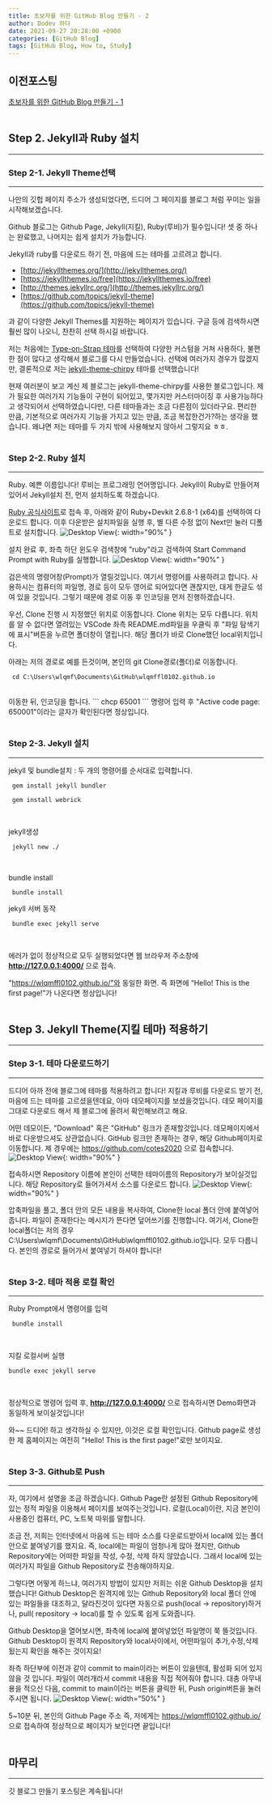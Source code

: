 ```yaml
---
title: 초보자를 위한 GitHub Blog 만들기 - 2
author: Dodev 하다
date: 2021-09-27 20:28:00 +0900
categories: [GitHub Blog]
tags: [GitHub Blog, How to, Study]
---
```


## 이전포스팅
[초보자를 위한 GitHub Blog 만들기 - 1](https://wlqmffl0102.github.io/posts/%EC%B4%88%EB%B3%B4%EC%9E%90%EB%A5%BC-%EC%9C%84%ED%95%9C-GitHub-Blog-%EB%A7%8C%EB%93%A4%EA%B8%B0-1/)
<br>
<br>

## Step 2.  Jekyll과 Ruby 설치
---
### Step 2-1. Jekyll Theme선택
---
나만의 깃헙 페이지 주소가 생성되었다면, 드디어 그 페이지를 블로그 처럼 꾸미는 일을 시작해보겠습니다.
<br>

Github 블로그는 Github Page, Jekyll(지킬), Ruby(루비)가 필수입니다! 셋 중 하나는 완료했고, 나머지는 쉽게 설치가 가능합니다.
<br>

Jekyll과 ruby를 다운로드 하기 전, 마음에 드는 테마를 고르려고 합니다.
-   [http://jekyllthemes.org/](http://jekyllthemes.org/)
-   [https://jekyllthemes.io/free](https://jekyllthemes.io/free)
-   [http://themes.jekyllrc.org/](http://themes.jekyllrc.org/)
-   [https://github.com/topics/jekyll-theme](https://github.com/topics/jekyll-theme)

과 같이 다양한 Jekyll Themes를 지원하는 페이지가 있습니다.
구글 등에 검색하시면 훨씬 많이 나오니, 찬찬히 선택 하시길 바랍니다.
<br>

저는 처음에는 [Type-on-Strap 테마](https://sylhare.github.io/Type-on-Strap/)를 선택하여 다양한 커스텀을 거쳐 사용하다, 불편한 점이 많다고 생각해서 블로그를 다시 만들었습니다.
선택에 여러가지 경우가 많겠지만, 결론적으로 저는 [jekyll-theme-chirpy](https://chirpy.cotes.info/) 테마를 선택했습니다!
<br>

현재 여러분이 보고 계신 제 블로그는 jekyll-theme-chirpy를 사용한 블로그입니다.
제가 필요한 여러가지 기능들이 구현이 되어있고, 몇가지만 커스터마이징 후 사용가능하다고 생각되어서 선택하였습니다만, 다른 테마들과는 조금 다른점이 있더라구요.
편리한 만큼, 기본적으로 여러가지 기능을 가지고 있는 만큼, 조금 복잡한건가?하는 생각을 했습니다. 왜냐면 저는 테마를 두 가지 밖에 사용해보지 않아서 그렇지요 ㅎㅎ.
<br>
<br>

### Step 2-2. Ruby 설치
---
Ruby. 예쁜 이름입니다! 루비는 프로그래밍 언어명입니다. Jekyll이 Ruby로 만들어져 있어서 Jekyll설치 전, 먼저 설치하도록 하겠습니다.
<br>

[Ruby 공식사이트](https://rubyinstaller.org/downloads/)로 접속 후, 아래와 같이 Ruby+Devkit 2.6.8-1 (x64)를 선택하여 다운로드 합니다.
이후 다운받은 설치파일을 실행 후, 별 다른 수정 없이 Next만 눌러 디폴트로 설치합니다.
![Desktop View](/assets/img/2021-09-28/1.PNG){: width="90%" } 
<br>

설치 완료 후, 좌측 하단 윈도우 검색창에 "ruby"라고 검색하여 Start Command Prompt with Ruby를 실행합니다.
![Desktop View](/assets/img/2021-09-28/2.PNG){: width="90%" } 
<br>

검은색의 명령어창(Prompt)가 열릴것입니다. 여기서 명령어를 사용하려고 합니다. 사용하시는 컴퓨터의 파일명, 경로 등이 모두 영어로 되어있다면 괜찮지만, 대게 한글도 섞여 있을 것입니다. 그렇기 때문에 경로 이동 후 인코딩을 먼저 진행하겠습니다.
<br>

우선, Clone 진행 시 지정했던 위치로 이동합니다.
Clone 위치는 모두 다릅니다. 위치를 알 수 없다면 열려있는 VSCode 좌측 README.md파일을 우클릭 후 "파일 탐색기에 표시"버튼을 누르면 폴더창이 열립니다.
해당 폴더가 바로 Clone했던 local위치입니다.
<br>

아래는 저의 경로로 예를 든것이며, 본인의 git Clone경로(폴더)로 이동합니다.
```
 cd C:\Users\wlqmf\Documents\GitHub\wlqmffl0102.github.io
```
<br>
이동한 뒤, 인코딩을 합니다. 
```
 chcp 65001
```
명령어 입력 후 "Active code page: 650001"이라는 글자가 확인된다면 정상입니다.
<br>
<br>

### Step 2-3. Jekyll 설치
---
jekyll 및 bundle설치 : 두 개의 명령어를 순서대로 입력합니다. 
```
 gem install jekyll bundler
 
 gem install webrick
```
<br>

jekyll생성
```
 jekyll new ./
```
<br>

bundle install
```
 bundle install
```
jekyll 서버 동작
```
 bundle exec jekyll serve
```
<br>

에러가 없이 정상적으로 모두 실행되었다면 웹 브라우저 주소창에 **http://127.0.0.1:4000/** 으로 접속. 
<br>

"https://wlqmffl0102.github.io/"와 동일한 화면. 즉 화면에 “Hello! This is the first page!”가 나온다면 정상입니다!
<br>
<br>

## Step 3.  Jekyll Theme(지킬 테마) 적용하기
---
### Step 3-1. 테마 다운로드하기
---
드디어 아까 전에 블로그에 테마를 적용하려고 합니다!
지킬과 루비를 다운로드 받기 전, 마음에 드는 테마를 고르셨을텐데요, 아마 데모페이지를 보셨을것입니다.
데모 페이지를 그대로 다운로드 해서 제 블로그에 올려서 확인해보려고 해요.
<br>

어떤 데모이든, "Download" 혹은 "GitHub" 링크가 존재할것입니다. 데모페이지에서 바로 다운받으셔도 상관없습니다.
GitHub 링크만 존재하는 경우, 해당 Github페이지로 이동합니다. 제 경우에는 https://github.com/cotes2020 으로 접속합니다.
![Desktop View](/assets/img/2021-09-28/3.PNG){: width="90%" } 
<br>

접속하시면 Repository 이름에 본인이 선택한 테마이름의 Repository가 보이실것입니다. 해당 Repository로 들어가셔서 소스를 다운로드 합니다.
![Desktop View](/assets/img/2021-09-28/4.PNG){: width="90%" } 
<br>

압축파일을 풀고, 폴더 안의 모든 내용을 복사하여, Clone한 local 폴더 안에 붙여넣어줍니다.
파일이 존재한다는 메시지가 뜬다면 덮어쓰기를 진행합니다.
여기서, Clone한 local폴더는 저의 경우 C:\Users\wlqmf\Documents\GitHub\wlqmffl0102.github.io입니다. 모두 다릅니다. 본인의 경로로 들어가서 붙여넣기 하셔야 합니다!
<br>
<br>

### Step 3-2. 테마 적용 로컬 확인
---
Ruby Prompt에서 명령어를 입력
```
 bundle install
```
<br>

지킬 로컬서버 실행
```
bundle exec jekyll serve
```
<br>

정상적으로 명령어 입력 후, **http://127.0.0.1:4000/** 으로 접속하시면 Demo화면과 동일하게 보이실것입니다!

와~~ 드디어! 하고 생각하실 수 있지만, 이것은 로컬 확인입니다.
Github page로 생성한 제 홈페이지는 여전히 "Hello! This is the first page!"로만 보이지요.
<br>
<br>

### Step 3-3. Github로 Push
---
자, 여기에서 설명을 조금 하겠습니다.
Github Page란 설정된 Github Repository에 있는 정적 파일을 이용해서 페이지를 보여주는것입니다.
로컬(Local)이란, 지금 본인이 사용중인 컴퓨터, PC, 노트북 따위를 말합니다.
<br>

조금 전, 저희는 인터넷에서 마음에 드는 테마 소스를 다운로드받아서 local에 있는 폴더 안으로 붙여넣기를 했지요.
즉, local에는 파일이 엄청나게 많아 졌지만, Github Repository에는 어떠한 파일을 작성, 수정, 삭제 하지 않았습니다.
그래서 local에 있는 여러가지 파일을 Github Repository로 전송해야하지요.
<br>

그렇다면 어떻게 하느냐, 여러가지 방법이 있지만 저희는 쉬운 Github Desktop을 설치했습니다!
Github Desktop은 원격지에 있는 Github Repository와 local 폴더 안에 있는 파일들을 대조하고, 달라진것이 있다면 자동으로 push(local -> repository)하거나, pull( repository -> local)를 할 수 있도록 쉽게 도와줍니다.
<br>

Github Desktop을 열어보시면, 좌측에 local에 붙여넣었던 파일명이 쭉 뜰것입니다.
Github Desktop이 원격지 Repository와 local사이에서, 어떤파일이 추가,수정,삭제됬는지 확인을 해주는 것이지요!
<br>

좌측 하단부에 이전과 같이 commit to main이라는 버튼이 있을텐데, 활성화 되어 있지 않을 것 입니다. 파일이 여러개라서 commit 내용을 직접 적어줘야 합니다.
대충 아무내용을 적으신 다음, commit to main이라는 버튼을 클릭한 뒤, Push origin버튼을 눌러주시면 됩니다.
![Desktop View](/assets/img/2021-09-28/5.PNG){: width="50%" } 
<br>

5~10분 뒤, 본인의 Github Page 주소 즉, 저에게는 https://wlqmffl0102.github.io/ 으로 접속하여 정상적으로 페이지가 보인다면 끝입니다!
<br>
<br>

## 마무리
---
깃 블로그 만들기 포스팅은 계속됩니다!

